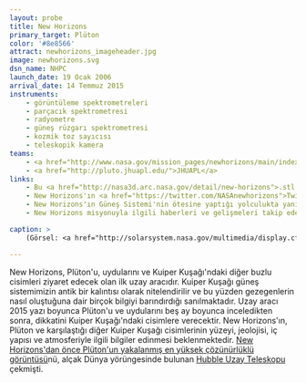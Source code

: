 ```yaml
---
layout: probe
title: New Horizons
primary_target: Plüton
color: '#8e8566'
attract: newhorizons_imageheader.jpg
image: newhorizons.svg
dsn_name: NHPC
launch_date: 19 Ocak 2006
arrival_date: 14 Temmuz 2015
instruments:
    - görüntüleme spektrometreleri
    - parçacık spektrometresi
    - radyometre
    - güneş rüzgarı spektrometresi
    - kozmik toz sayıcısı
    - teleskopik kamera
teams:
    - <a href="http://www.nasa.gov/mission_pages/newhorizons/main/index.html">NASA</a>
    - <a href="http://pluto.jhuapl.edu/">JHUAPL</a>
links:
    - Bu <a href="http://nasa3d.arc.nasa.gov/detail/new-horizons">.stl dosyasını</a> kullanarak New Horizons'ın 3D çıktısını alın
    - New Horizons'ın <a href="https://twitter.com/NASAnewhorizons">Twitter</a> sayfası
    - New Horizons'ın Güneş Sistemi'nin ötesine yaptığı yolculukta yanında götürmesi için <a href="http://www.oneearthmessage.org/">bir mesaj</a> yazın
    - New Horizons misyonuyla ilgili haberleri ve gelişmeleri takip edebileceğiniz bir <a href="https://itunes.apple.com/us/app/new-horizons-nasa-voyage-to/id473217882?mt=8">iPhone/iPad</a> uygulaması

caption: >
    (Görsel: <a href="http://solarsystem.nasa.gov/multimedia/display.cfm?Category=Planets&IM_ID=20233">Plüton</a>'un 13 Temmuz 2015 tarihinde New Horizons tarafından çekilmiş fotoğrafı, NASA/JHUAPL/SWRI)

---
```

New Horizons, Plüton'u, uydularını ve Kuiper Kuşağı'ndaki diğer buzlu cisimleri ziyaret edecek olan ilk uzay aracıdır. Kuiper Kuşağı güneş sistemimizin antik bir kalıntısı olarak nitelendirilir ve bu yüzden gezegenlerin nasıl oluştuğuna dair birçok bilgiyi barındırdığı sanılmaktadır. Uzay aracı 2015 yazı boyunca Plüton'u ve uydularını beş ay boyunca inceledikten sonra, dikkatini Kuiper Kuşağı'ndaki cisimlere verecektir. New Horizons'ın, Plüton ve karşılaştığı diğer Kuiper Kuşağı cisimlerinin yüzeyi, jeolojisi, iç yapısı ve atmosferiyle ilgili bilgiler edinmesi beklenmektedir. <a href="http://www.nasa.gov/mission_pages/hubble/science/pluto-20100204.html">New Horizons'dan önce Plüton'un yakalanmış en yüksek çözünürlüklü görüntüsü</a>nü, alçak Dünya yörüngesinde bulunan <a href="https://tr.wikipedia.org/wiki/Hubble_Uzay_Teleskopu">Hubble Uzay Teleskopu</a> çekmişti.
